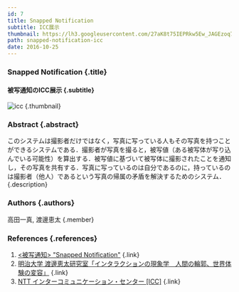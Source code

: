 ```yaml
---
id: 7
title: Snapped Notification
subtitle: ICC展示
thumbnail: https://lh3.googleusercontent.com/27aK8t75IEPRkw5Ew_JAGEzoq7QzdQM9MHQr66XfEGfAy2BoSqRlBfiPIJCpwA9M1NP1i4_p5ihraRBZRjul99pChzAZpoocoSINJ0EGaypAR_QLg4zrMKP1C2KzTvqX50dU9fmO-9Sec0391jLGWpdBCBRlBqejIyB4djuxkBQ44iQC5FTXdUMdpbVdKxgiuBnbW-MadqRgYxrBLLhr1JesBXkSBf2P9uFfHpl-SWYk1cwuIKBnPzngMU9mzJsrNi4iNexJnZrwcKJ-6pmuHWHauR8bGQnf_2NE7Z4vT2dBRxkADzEZ-fnx4IOueAbltjIuz9PFgGE9aESEIBPt593Y39O3I2uOxGyTsJvGn98VC3sDRM7yMAJ9HfOKl8U8PyEpIhD11D4qjXdxpcwyeQofIcQCYc_7q3NTu0RUsTIIqDmxxy_mGwc2wt-BdJbSJlH4zE8s1yCU84RvwWwkHioqKWNAfXASeFGQ-db0t_6Z7ZcVevJVYFGM5Gw_LNwJNpQqFp7vD_B7baihd9-7RGPeatZl3hEGT5BQYktRER0CQLCQswsZMgWouGUtdQqM3TPSW5pVMDttiZQA61Twiu92CPO7NMCBGQtLHeLS=w718-h404-rw
path: snapped-notification-icc
date: 2016-10-25
---
```


### Snapped Notification {.title}

#### 被写通知のICC展示 {.subtitle}

![icc](https://lh3.googleusercontent.com/kzHlbR2nQ1RAloDJVNt-8SzAN3lBuLEaS_o_z09ViH8LaVSWh70ebr-PXAmB_OVk0Vv6f9--Nr8jy2GwLLZ7eZs1h2By8UqoYKgXCgaqkvGF7IKFNrTP1Fo_8KMevxvuq6bHYcSW4g6wtiKDwt4bgo3ldVMZpMdTZNCGAHWCzlqWge-YLZE3KXeYPRmMqLUrygoNRAdcBHV421YrAghXsqoQSTnrtcYkKNv_xtHEI5JXcehHLPQ3MvsmAwE0LJ5NxARHejMOyxX4XRXS8W2-55XvofDEsv42R8AFvZW31bRBh_x9iCe1sqQBNTQ8Y830DJd3gzsldaR68jWj4iKwWGhyomV37WyHqob9Did5_Wc-oDRzqr7UXB5kDBWkmTupHvlHk1EUN3ts-n3z1GnAdMIgK6-k74rYL6g7XhS82ceWgKMBwU__9eh74jMp_v_fi6fAOKnQ6W25adb6wGyEyS-QjvzO5ACevrublKu_6TBbUpZMYfhnaad4xKeWjwPzCjjI-F-gDoJ5F4os9RQScvB7o0ndEjHFaHN6G79RMFQ8gF7t3Fji3hFkAFtwNSoDsCAA2pZoU0OWHwxVwBRLPR-yPq3FF4POwmfgEHAs=w1920-h1080-rw "icc") {.thumbnail}

### Abstract {.abstract}

このシステムは撮影者だけではなく，写真に写っている人もその写真を持つことができるシステムである．撮影者が写真を撮ると，被写値（ある被写体が写り込んでいる可能性）を算出する．被写値に基づいて被写体に撮影されたことを通知し，その写真を共有する．写真に写っているのは自分であるのに，持っているのは撮影者（他人）であるという写真の帰属の矛盾を解決するためのシステム． {.description}

### Authors {.authors}

高田一真, 渡邊恵太 {.member}

### References {.references}

1. [<被写通知> "Snapped Notification"](http://www.ntticc.or.jp/ja/archive/works/snappednotification/) {.link}
2. [明治大学 渡邊恵太研究室「インタラクションの現象学　人間の輪郭、世界体験の変容」](http://www.ntticc.or.jp/ja/exhibitions/2016/os2016-rd-watanabe-keita-laboratory/) {.link}
3. [NTT インターコミュニケーション・センター [ICC]](http://www.ntticc.or.jp/ja/) {.link}
